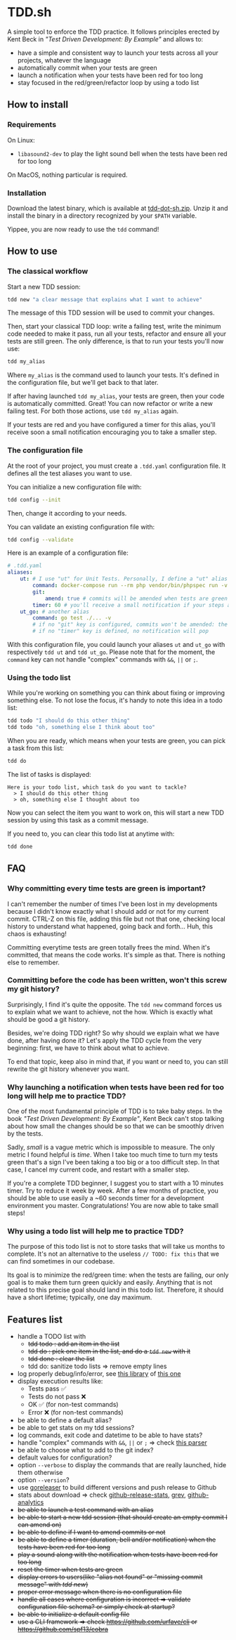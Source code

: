 # TDD.sh

A simple tool to enforce the TDD practice. It follows principles erected by Kent Beck in _"Test Driven Development: By Example"_ and allows to:

- have a simple and consistent way to launch your tests across all your projects, whatever the language
- automatically commit when your tests are green
- launch a notification when your tests have been red for too long
- stay focused in the red/green/refactor loop by using a todo list

## How to install

### Requirements

On Linux:

- `libasound2-dev` to play the light sound bell when the tests have been red for too long

On MacOS, nothing particular is required.


### Installation

Download the latest binary, which is available at [tdd-dot-sh.zip](https://github.com/jjanvier/tdd.sh/releases/latest/download/tdd-dot-sh.zip). Unzip it and install the binary in a directory recognized by your `$PATH` variable.

Yippee, you are now ready to use the `tdd` command!

## How to use

### The classical workflow

Start a new TDD session:

```bash
tdd new "a clear message that explains what I want to achieve"
```

The message of this TDD session will be used to commit your changes.

Then, start your classical TDD loop: write a failing test, write the minimum code needed to make it pass, run all your tests, refactor and ensure all your tests are still green. The only difference, is that to run your tests you'll now use:

```bash
tdd my_alias
```

Where `my_alias` is the command used to launch your tests. It's defined in the configuration file, but we'll get back to that later.

If after having launched `tdd my_alias`, your tests are green, then your code is automatically committed. Great! You can now refactor or write a new failing test. For both those actions, use `tdd my_alias` again. 

If your tests are red and you have configured a timer for this alias, you'll receive soon a small notification encouraging you to take a smaller step.


### The configuration file

At the root of your project, you must create a `.tdd.yaml` configuration file. It defines all the test aliases you want to use. 

You can initialize a new configuration file with:

```bash
tdd config --init
```

Then, change it according to your needs.

You can validate an existing configuration file with:
```bash
tdd config --validate
```

Here is an example of a configuration file:

```yaml
# .tdd.yaml
aliases:
    ut: # I use "ut" for Unit Tests. Personally, I define a "ut" alias for all my projects
        command: docker-compose run --rm php vendor/bin/phpspec run -v
        git:
            amend: true # commits will be amended when tests are green
        timer: 60 # you'll receive a small notification if your steps are still red after 60 seconds
    ut_go: # another alias
        command: go test ./... -v
        # if no "git" key is configured, commits won't be amended: the previous message will be reused
        # if no "timer" key is defined, no notification will pop
```

With this configuration file, you could launch your aliases `ut` and `ut_go` with respectively `tdd ut` and `tdd ut_go`. Please note that for the moment, the `command` key can not handle "complex" commands with `&&`, `||` or `;`.

### Using the todo list

While you're working on something you can think about fixing or improving something else. To not lose the focus, it's handy to note this idea in a todo list:

```bash
tdd todo "I should do this other thing"
tdd todo "oh, something else I think about too"
```

When you are ready, which means when your tests are green, you can pick a task from this list:

```bash
tdd do
```

The list of tasks is displayed:

```  
Here is your todo list, which task do you want to tackle?
  > I should do this other thing
  > oh, something else I thought about too
```

Now you can select the item you want to work on, this will start a new TDD session by using this task as a commit message.

If you need to, you can clear this todo list at anytime with:

```bash
tdd done
```

## FAQ

### Why committing every time tests are green is important?

I can't remember the number of times I've been lost in my developments because I didn't know exactly what I should add or not for my current commit. CTRL-Z on this file, adding this file but not that one, checking local history to understand what happened, going back and forth... Huh, this chaos is exhausting! 

Committing everytime tests are green totally frees the mind. When it's committed, that means the code works. It's simple as that. There is nothing else to remember. 

### Committing before the code has been written, won't this screw my git history?

Surprisingly, I find it's quite the opposite. The `tdd new` command forces us to explain what we want to achieve, not the how. Which is exactly what should be good a git history.

Besides, we're doing TDD right? So why should we explain what we have done, after having done it? Let's apply the TDD cycle from the very beginning: first, we have to think about what to achieve.

To end that topic, keep also in mind that, if you want or need to, you can still rewrite the git history whenever you want.

### Why launching a notification when tests have been red for too long will help me to practice TDD?

One of the most fundamental principle of TDD is to take baby steps. In the book _"Test Driven Development: By Example"_, Kent Beck can't stop talking about how small the changes should be so that we can be smoothly driven by the tests.

Sadly, _small_ is a vague metric which is impossible to measure. The only metric I found helpful is _time_. When I take too much time to turn my tests green that's a sign I've been taking a too big or a too difficult step. In that case, I cancel my current code, and restart with a smaller step. 

If you're a complete TDD beginner, I suggest you to start with a 10 minutes timer. Try to reduce it week by week. After a few months of practice, you should be able to use easily a ~60 seconds timer for a development environment you master. Congratulations! You are now able to take small steps!

### Why using a todo list will help me to practice TDD?

The purpose of this todo list is not to store tasks that will take us months to complete. It's not an alternative to the useless `// TODO: fix this` that we can find sometimes in our codebase. 

Its goal is to minimize the red/green time: when the tests are failing, our only goal is to make them turn green quickly and easily. Anything that is not related to this precise goal should land in this todo list. Therefore, it should have a short lifetime; typically, one day maximum.

## Features list

- handle a TODO list with
  - ~~tdd todo : add an item in the list~~
  - ~~tdd do : pick one item in the list, and do a `tdd new` with it~~
  - ~~tdd done : clear the list~~
  - tdd do: sanitize todo lists => remove empty lines
- log properly debug/info/error, see [this library](https://www.honeybadger.io/blog/golang-logging/) of [this one](https://github.com/apex/log)
- display execution results like:
  - Tests pass ✅
  - Tests do not pass ❌
  - OK ✅ (for non-test commands)
  - Error ❌ (for non-test commands)
- be able to define a default alias? 
- be able to get stats on my tdd sessions?
- log commands, exit code and datetime to be able to have stats?
- handle "complex" commands with `&&`, `||` or `;` => check [this parser](https://github.com/alecthomas/participle)
- be able to choose what to add to the git index?
- default values for configuration?
- option `--verbose` to display the commands that are really launched, hide them otherwise
- option `--version`?
- use [goreleaser](https://goreleaser.com/) to build different versions and push release to Github
- stats about download => check [github-release-stats](https://tooomm.github.io/github-release-stats/), [grev](https://hanadigital.github.io/grev/), [github-analytics](http://github-analytics.apphb.com/)
- ~~be able to launch a test command with an alias~~
- ~~be able to start a new tdd session (that should create an empty commit I can amend on)~~
- ~~be able to define if I want to amend commits or not~~
- ~~be able to define a timer (duration, bell and/or notification) when the tests have been red for too long~~
- ~~play a sound along with the notification when tests have been red for too long~~
- ~~reset the timer when tests are green~~
- ~~display errors to users(like "alias not found" or "missing commit message" with _tdd new_)~~
- ~~proper error message when there is no configuration file~~
- ~~handle all cases where configuration is incorrect =>  validate configuration file schema? or simply check at startup?~~
- ~~be able to initialize a default config file~~
- ~~use a CLI framework => check https://github.com/urfave/cli or https://github.com/spf13/cobra~~ 
